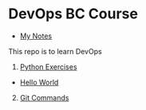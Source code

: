 # DevOps BC Course

- [My Notes](my-notes.md)

This repo is to learn DevOps

1. [Python Exercises](python)
  - [Hello World](python/hello-world.py)
2. [Git Commands](git-commands.md)
